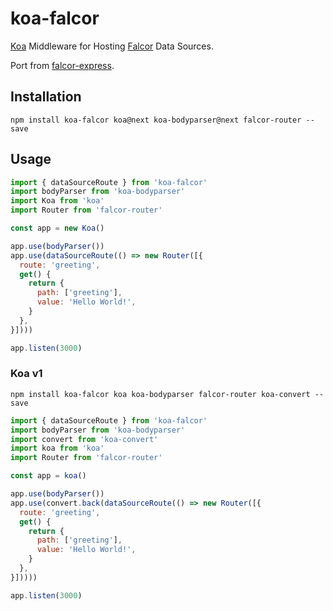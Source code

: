 # koa-falcor

[Koa](https://github.com/koajs/koa/tree/v2.x) Middleware for Hosting [Falcor](https://github.com/Netflix/falcor) Data Sources.

Port from [falcor-express](https://github.com/Netflix/falcor-express).

## Installation

```
npm install koa-falcor koa@next koa-bodyparser@next falcor-router --save
```

## Usage

```js
import { dataSourceRoute } from 'koa-falcor'
import bodyParser from 'koa-bodyparser'
import Koa from 'koa'
import Router from 'falcor-router'

const app = new Koa()

app.use(bodyParser())
app.use(dataSourceRoute(() => new Router([{
  route: 'greeting',
  get() {
    return {
      path: ['greeting'],
      value: 'Hello World!',
    }
  },
}])))

app.listen(3000)
```

### Koa v1

```
npm install koa-falcor koa koa-bodyparser falcor-router koa-convert --save
```

```js
import { dataSourceRoute } from 'koa-falcor'
import bodyParser from 'koa-bodyparser'
import convert from 'koa-convert'
import koa from 'koa'
import Router from 'falcor-router'

const app = koa()

app.use(bodyParser())
app.use(convert.back(dataSourceRoute(() => new Router([{
  route: 'greeting',
  get() {
    return {
      path: ['greeting'],
      value: 'Hello World!',
    }
  },
}]))))

app.listen(3000)
```
